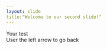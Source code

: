 ```yaml
---
layout: slide
title:"Welcome to our second slide!"
---
```

Your test  
User the left arrow to go back
